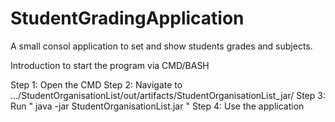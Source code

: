 # StudentGradingApplication
A small consol application to set and show students grades and subjects.





Introduction to start the program via CMD/BASH

Step 1: Open the CMD
Step 2: Navigate to .../StudentOrganisationList/out/artifacts/StudentOrganisationList_jar/
Step 3: Run " java -jar StudentOrganisationList.jar "
Step 4: Use the application
